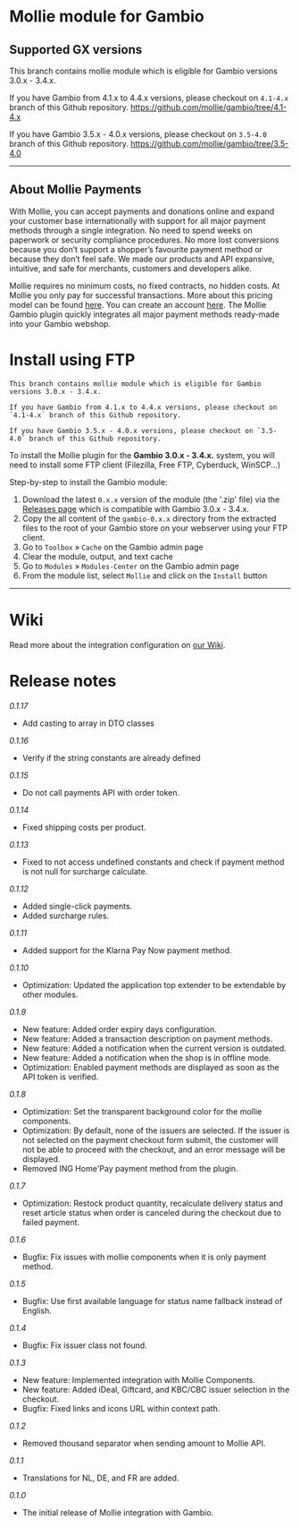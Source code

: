 # Mollie module for Gambio

## Supported GX versions
This branch contains mollie module which is eligible for Gambio versions 3.0.x - 3.4.x. 

If you have Gambio from 4.1.x to 4.4.x versions, please checkout on `4.1-4.x` branch of this Github repository.
https://github.com/mollie/gambio/tree/4.1-4.x

If you have Gambio 3.5.x - 4.0.x versions, please checkout on `3.5-4.0` branch of this Github repository.
https://github.com/mollie/gambio/tree/3.5-4.0
***

## About Mollie Payments ##
With Mollie, you can accept payments and donations online and expand your customer base internationally with support for all major payment methods through a single integration. No need to spend weeks on paperwork or security compliance procedures. No more lost conversions because you don’t support a shopper’s favourite payment method or because they don’t feel safe. We made our products and API expansive, intuitive, and safe for merchants, customers and developers alike. 

Mollie requires no minimum costs, no fixed contracts, no hidden costs. At Mollie you only pay for successful transactions. More about this pricing model can be found [here](https://www.mollie.com/en/pricing/). You can create an account [here](https://www.mollie.com/dashboard/signup). The Mollie Gambio plugin quickly integrates all major payment methods ready-made into your Gambio webshop.

# Install using FTP
```
This branch contains mollie module which is eligible for Gambio versions 3.0.x - 3.4.x. 

If you have Gambio from 4.1.x to 4.4.x versions, please checkout on `4.1-4.x` branch of this Github repository.

If you have Gambio 3.5.x - 4.0.x versions, please checkout on `3.5-4.0` branch of this Github repository.
```

To install the Mollie plugin for the **Gambio 3.0.x - 3.4.x.** system, you will need to install some FTP client (Filezilla, Free FTP, Cyberduck, WinSCP...)

Step-by-step to install the Gambio module:
 1. Download the latest `0.x.x` version of the module (the '.zip' file) via the [Releases page](https://github.com/mollie/gambio/releases) which is compatible with Gambio 3.0.x - 3.4.x.
 2. Copy the all content of the `gambio-0.x.x` directory from the extracted files to the root of your Gambio store on your webserver using your FTP client.
 3. Go to `Toolbox` » `Cache` on the Gambio admin page
 4. Clear the module, output, and text cache
 5. Go to `Modules` » `Modules-Center` on the Gambio admin page
 6. From the module list, select `Mollie` and click on the `Install` button
---

# Wiki

Read more about the integration configuration on [our Wiki](https://github.com/mollie/gambio/wiki).

# Release notes

*0.1.17*
- Add casting to array in DTO classes

*0.1.16*
- Verify if the string constants are already defined

*0.1.15*
- Do not call payments API with order token.

*0.1.14*
- Fixed shipping costs per product.

*0.1.13*
- Fixed to not access undefined constants and check if payment method is not null for surcharge calculate.

*0.1.12*
- Added single-click payments.
- Added surcharge rules.

*0.1.11*
- Added support for the Klarna Pay Now payment method.

*0.1.10*
- Optimization: Updated the application top extender to be extendable by other modules.

*0.1.9*
- New feature: Added order expiry days configuration.
- New feature: Added a transaction description on payment methods.
- New feature: Added a notification when the current version is outdated.
- New feature: Added a notification when the shop is in offline mode.
- Optimization: Enabled payment methods are displayed as soon as the API token is verified.

*0.1.8*
- Optimization: Set the transparent background color for the mollie components.
- Optimization: By default, none of the issuers are selected. If the issuer is not selected on the payment checkout form submit, the customer will not be able to proceed with the checkout, and an error message will be displayed.
- Removed ING Home'Pay payment method from the plugin.

*0.1.7*
- Optimization: Restock product quantity, recalculate delivery status and reset article status when order is canceled during the checkout due to failed payment.

*0.1.6*
- Bugfix: Fix issues with mollie components when it is only payment method.

*0.1.5*
- Bugfix: Use first available language for status name fallback instead of English.

*0.1.4*
- Bugfix: Fix issuer class not found.

*0.1.3*
- New feature: Implemented integration with Mollie Components.
- New feature: Added iDeal, Giftcard, and KBC/CBC issuer selection in the checkout.
- Bugfix: Fixed links and icons URL within context path.

*0.1.2*
- Removed thousand separator when sending amount to Mollie API.

*0.1.1* 
- Translations for NL, DE, and FR are added.

*0.1.0*
- The initial release of Mollie integration with Gambio.
